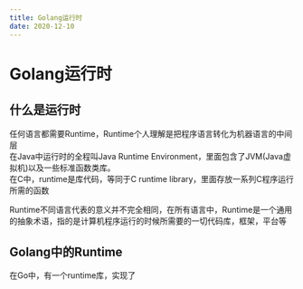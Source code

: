 ```yaml
---
title: Golang运行时
date: 2020-12-10
---
```


# Golang运行时  

## 什么是运行时
任何语言都需要Runtime，Runtime个人理解是把程序语言转化为机器语言的中间层  
在Java中运行时的全程叫Java Runtime Environment，里面包含了JVM(Java虚拟机)以及一些标准函数类库。  
在C中，runtime是库代码，等同于C runtime library，里面存放一系列C程序运行所需的函数  

Runtime不同语言代表的意义并不完全相同，在所有语言中，Runtime是一个通用的抽象术语，指的是计算机程序运行的时候所需要的一切代码库，框架，平台等  

## Golang中的Runtime  

在Go中，有一个runtime库，实现了